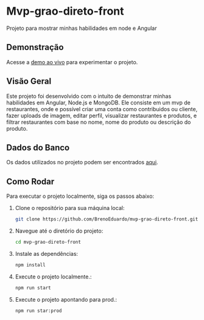# Mvp-grao-direto-front

Projeto para mostrar minhas habilidades em node e Angular

## Demonstração

Acesse a [demo ao vivo](https://mvp-grao-direto-front.vercel.app) para experimentar o projeto.

## Visão Geral

Este projeto foi desenvolvido com o intuito de demonstrar minhas habilidades em Angular, Node.js e MongoDB. Ele consiste em um mvp de restaurantes, onde e possível criar uma conta
como contribuidos ou cliente, fazer uploads de imagem, editar perfil, visualizar restaurantes e produtos, e filtrar restaurantes com base no nome, nome do produto ou descrição do produto.

## Dados do Banco

Os dados utilizados no projeto podem ser encontrados [aqui](https://github.com/BrenoEduardo/dados-restaurante-e-user).

## Como Rodar

Para executar o projeto localmente, siga os passos abaixo:
1. Clone o repositório para sua máquina local:

    ```bash
    git clone https://github.com/BrenoEduardo/mvp-grao-direto-front.git
    ```

2. Navegue até o diretório do projeto:

    ```bash
    cd mvp-grao-direto-front
    ```

3. Instale as dependências:

    ```bash
    npm install
    ```

4. Execute o projeto localmente.:

    ```bash
    npm run start
    ```
5. Execute o projeto apontando para prod.:

    ```bash
    npm run star:prod
    ```
